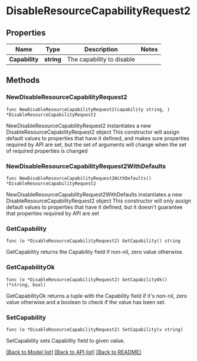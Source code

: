 # DisableResourceCapabilityRequest2

## Properties

Name | Type | Description | Notes
------------ | ------------- | ------------- | -------------
**Capability** | **string** | The capability to disable | 

## Methods

### NewDisableResourceCapabilityRequest2

`func NewDisableResourceCapabilityRequest2(capability string, ) *DisableResourceCapabilityRequest2`

NewDisableResourceCapabilityRequest2 instantiates a new DisableResourceCapabilityRequest2 object
This constructor will assign default values to properties that have it defined,
and makes sure properties required by API are set, but the set of arguments
will change when the set of required properties is changed

### NewDisableResourceCapabilityRequest2WithDefaults

`func NewDisableResourceCapabilityRequest2WithDefaults() *DisableResourceCapabilityRequest2`

NewDisableResourceCapabilityRequest2WithDefaults instantiates a new DisableResourceCapabilityRequest2 object
This constructor will only assign default values to properties that have it defined,
but it doesn't guarantee that properties required by API are set

### GetCapability

`func (o *DisableResourceCapabilityRequest2) GetCapability() string`

GetCapability returns the Capability field if non-nil, zero value otherwise.

### GetCapabilityOk

`func (o *DisableResourceCapabilityRequest2) GetCapabilityOk() (*string, bool)`

GetCapabilityOk returns a tuple with the Capability field if it's non-nil, zero value otherwise
and a boolean to check if the value has been set.

### SetCapability

`func (o *DisableResourceCapabilityRequest2) SetCapability(v string)`

SetCapability sets Capability field to given value.



[[Back to Model list]](../README.md#documentation-for-models) [[Back to API list]](../README.md#documentation-for-api-endpoints) [[Back to README]](../README.md)


